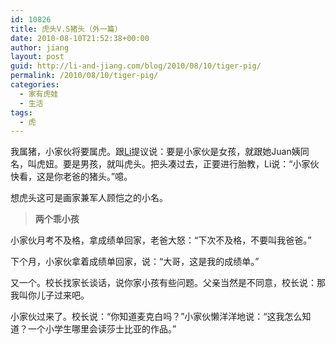 ```yaml
---
id: 10826
title: 虎头V.S猪头（外一篇）
date: 2010-08-10T21:52:38+00:00
author: jiang
layout: post
guid: http://li-and-jiang.com/blog/2010/08/10/tiger-pig/
permalink: /2010/08/10/tiger-pig/
categories:
  - 家有虎娃
  - 生活
tags:
  - 虎
---
```

我属猪，小家伙将要属虎。跟[Li](http://li-and-jiang.com/blog/author/li/)提议说：要是小家伙是女孩，就跟她Juan姨同名，叫虎妞。要是男孩，就叫虎头。把头凑过去，正要进行胎教，Li说：“小家伙快看，这是你老爸的猪头。”噫。

想虎头这可是画家兼军人顾恺之的小名。

> **两个乖小孩**

小家伙月考不及格，拿成绩单回家，老爸大怒：“下次不及格，不要叫我爸爸。”

下个月，小家伙拿着成绩单回家，说：“大哥，这是我的成绩单。”

又一个。校长找家长谈话，说你家小孩有些问题。父亲当然是不同意，校长说：那我叫你儿子过来吧。

小家伙过来了。校长说：“你知道麦克白吗？”小家伙懒洋洋地说：“这我怎么知道？一个小学生哪里会读莎士比亚的作品。”